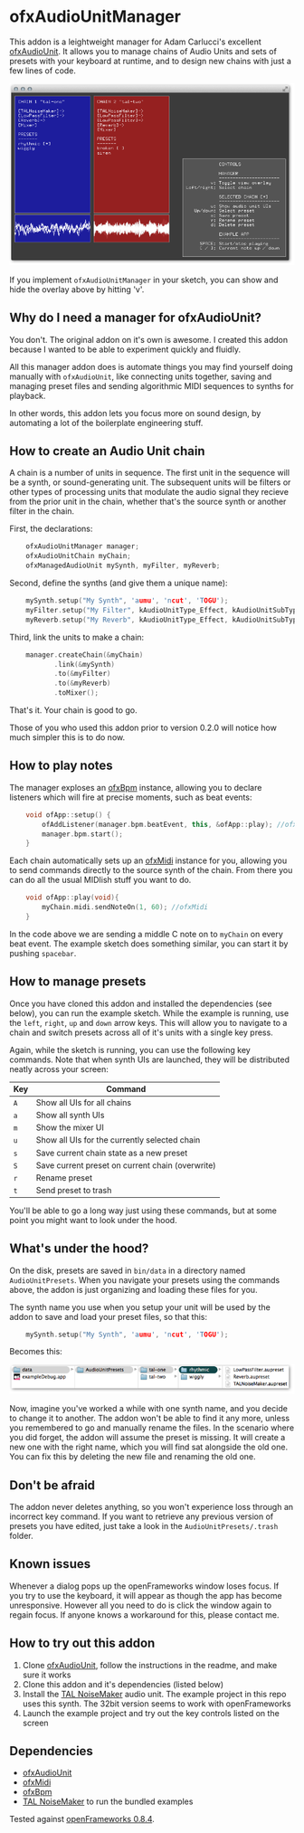ofxAudioUnitManager
===================
This addon is a leightweight manager for Adam Carlucci's excellent [ofxAudioUnit](https://github.com/admsyn/ofxAudioUnit). It allows you to manage chains of Audio Units and sets of presets with your keyboard at runtime, and to design new chains with just a few lines of code.

![A screenshot of ofxAudioUnitManager](images/ofxAudioUnitManager.png)

If you implement `ofxAudioUnitManager` in your sketch, you can show and hide the overlay above by hitting 'v'.

Why do I need a manager for ofxAudioUnit?
-----------------------------------------
You don't. The original addon on it's own is awesome. I created this addon because I wanted to be able to experiment quickly and fluidly.

All this manager addon does is automate things you may find yourself doing manually with `ofxAudioUnit`, like connecting units together, saving and managing preset files and sending algorithmic MIDI sequences to synths for playback.

In other words, this addon lets you focus more on sound design, by automating a lot of the boilerplate engineering stuff.

How to create an Audio Unit chain
---------------------------------
A chain is a number of units in sequence. The first unit in the sequence will be a synth, or sound-generating unit. The subsequent units will be filters or other types of processing units that modulate the audio signal they recieve from the prior unit in the chain, whether that's the source synth or another filter in the chain.

First, the declarations:
```cpp
    ofxAudioUnitManager manager;
    ofxAudioUnitChain myChain;
    ofxManagedAudioUnit mySynth, myFilter, myReverb;
```

Second, define the synths (and give them a unique name):
```cpp
    mySynth.setup("My Synth", 'aumu', 'ncut', 'TOGU');
    myFilter.setup("My Filter", kAudioUnitType_Effect, kAudioUnitSubType_LowPassFilter);
    myReverb.setup("My Reverb", kAudioUnitType_Effect, kAudioUnitSubType_MatrixReverb);
```

Third, link the units to make a chain:
```cpp
    manager.createChain(&myChain)
           .link(&mySynth)
           .to(&myFilter)
           .to(&myReverb)
           .toMixer();
```

That's it. Your chain is good to go.

Those of you who used this addon prior to version 0.2.0 will notice how much simpler this is to do now.

How to play notes
-----------------
The manager exploses an [ofxBpm](https://github.com/mirrorboy714/ofxBpm) instance, allowing you to declare listeners which will fire at precise moments, such as beat events:

```cpp
    void ofApp::setup() {
        ofAddListener(manager.bpm.beatEvent, this, &ofApp::play); //ofxBpm
        manager.bpm.start();
    }
```

Each chain automatically sets up an [ofxMidi](https://github.com/danomatika/ofxMidi) instance for you, allowing you to send commands directly to the source synth of the chain. From there you can do all the usual MIDIish stuff you want to do.

```cpp
    void ofApp::play(void){
        myChain.midi.sendNoteOn(1, 60); //ofxMidi
    }
```

In the code above we are sending a middle C note on to `myChain` on every beat event. The example sketch does something similar, you can start it by pushing `spacebar`.

How to manage presets
---------------------
Once you have cloned this addon and installed the dependencies (see below), you can run the example sketch. While the example is running, use the `left`, `right`, `up` and `down` arrow keys. This will allow you to navigate to a chain and switch presets across all of it's units with a single key press.

Again, while the sketch is running, you can use the following key commands. Note that when synth UIs are launched, they will be distributed neatly across your screen:

Key | Command
--- | -------
`A` | Show all UIs for all chains
`a` | Show all synth UIs
`m` | Show the mixer UI
`u` | Show all UIs for the currently selected chain
`s` | Save current chain state as a new preset
`S` | Save current preset on current chain (overwrite)
`r` | Rename preset
`t` | Send preset to trash

You'll be able to go a long way just using these commands, but at some point you might want to look under the hood.

What's under the hood?
----------------------
On the disk, presets are saved in `bin/data` in a directory named `AudioUnitPresets`. When you navigate your presets using the commands above, the addon is just organizing and loading these files for you.

The synth name you use when you setup your unit will be used by the addon to save and load your preset files, so that this:

```cpp
    mySynth.setup("My Synth", 'aumu', 'ncut', 'TOGU');
```

Becomes this:

![How the filesystem is organised](images/finder.png)

Now, imagine you've worked a while with one synth name, and you decide to change it to another. The addon won't be able to find it any more, unless you remembered to go and manually rename the files. In the scenario where you did forget, the addon will assume the preset is missing. It will create a new one with the right name, which you will find sat alongside the old one. You can fix this by deleting the new file and renaming the old one.

Don't be afraid
---------------

The addon never deletes anything, so you won't experience loss through an incorrect key command. If you want to retrieve any previous version of presets you have edited, just take a look in the `AudioUnitPresets/.trash` folder.

Known issues
------------
Whenever a dialog pops up the openFrameworks window loses focus. If you try to use the keyboard, it will appear as though the app has become unresponsive. However all you need to do is click the window again to regain focus. If anyone knows a workaround for this, please contact me.

How to try out this addon
-------------------------
1. Clone [ofxAudioUnit](https://github.com/admsyn/ofxAudioUnit), follow the instructions in the readme, and make sure it works
2. Clone this addon and it's dependencies (listed below)
3. Install the [TAL NoiseMaker](http://kunz.corrupt.ch/products/tal-noisemaker) audio unit. The example project in this repo uses this synth. The 32bit version seems to work with openFrameworks
3. Launch the example project and try out the key controls listed on the screen

Dependencies
------------
- [ofxAudioUnit](https://github.com/admsyn/ofxAudioUnit)
- [ofxMidi](https://github.com/danomatika/ofxMidi)
- [ofxBpm](https://github.com/mirrorboy714/ofxBpm)
- [TAL NoiseMaker](http://kunz.corrupt.ch/products/tal-noisemaker) to run the bundled examples

Tested against [openFrameworks 0.8.4](http://openframeworks.cc/download/).